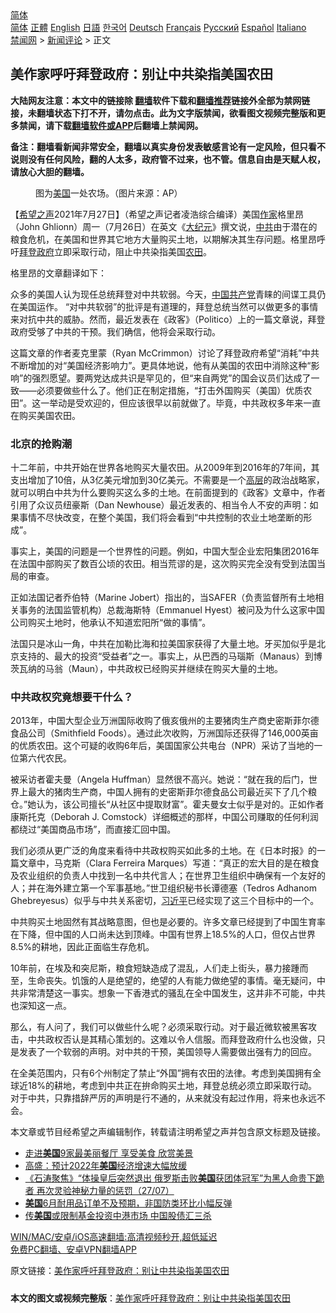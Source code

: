  <!-- 面包屑导航 --> <div class="breadcrumb"><!-- GTranslate: https://gtranslate.io/ -->  <div class="switcher notranslate">  <div class="selected">  <a href="#" onclick="return false;"> 简体</a>  </div>  <div class="option">  <a href="https://www.bannedbook.org" onclick="doGTranslate('zh-CN|zh-CN');jQuery('div.switcher div.selected a').html(jQuery(this).html());return false;" title="简体中文" class="nturl selected"> 简体</a>  <a href="https://www.bannedbook.org/zh-tw/" onclick="doGTranslate('zh-CN|zh-TW');jQuery('div.switcher div.selected a').html(jQuery(this).html());return false;" title="繁體中文" class="nturl"> 正體</a>  <a href="https://www.bannedbook.org/en/" onclick="doGTranslate('zh-CN|en');jQuery('div.switcher div.selected a').html(jQuery(this).html());return false;" title="English" class="nturl"> English</a>  <a href="https://www.bannedbook.org/ja/" onclick="doGTranslate('zh-CN|ja');jQuery('div.switcher div.selected a').html(jQuery(this).html());return false;" title="日本語" class="nturl"> 日語</a>  <a href="https://www.bannedbook.org/ko/" onclick="doGTranslate('zh-CN|ko');jQuery('div.switcher div.selected a').html(jQuery(this).html());return false;" title="한국어" class="nturl"> 한국어</a>  <a href="https://www.bannedbook.org/de/" onclick="doGTranslate('zh-CN|de');jQuery('div.switcher div.selected a').html(jQuery(this).html());return false;" title="Deutsch" class="nturl"> Deutsch</a>  <a href="https://www.bannedbook.org/fr/" onclick="doGTranslate('zh-CN|fr');jQuery('div.switcher div.selected a').html(jQuery(this).html());return false;" title="Français" class="nturl"> Français</a>  <a href="https://www.bannedbook.org/ru/" onclick="doGTranslate('zh-CN|ru');jQuery('div.switcher div.selected a').html(jQuery(this).html());return false;" title="Русский" class="nturl"> Русский</a>  <a href="https://www.bannedbook.org/es/" onclick="doGTranslate('zh-CN|es');jQuery('div.switcher div.selected a').html(jQuery(this).html());return false;" title="Español" class="nturl"> Español</a>  <a href="https://www.bannedbook.org/it/" onclick="doGTranslate('zh-CN|it');jQuery('div.switcher div.selected a').html(jQuery(this).html());return false;" title="Italiano" class="nturl"> Italiano</a>  </div>  </div>      <div class='breadcrumb-sub'><!-- Breadcrumb NavXT 6.3.0 --> <a href="https://www.bannedbook.org/" class="home">禁闻网</a> &gt; <a href="https://www.bannedbook.org/bnews/comments/" class="category">新闻评论</a> &gt; 正文</div></div><h2>美作家呼吁拜登政府：别让中共染指美国农田</h2> <p class="notice"><b>大陆网友注意：本文中的链接除 <a href="https://github.com/bannedbook/fanqiang" >翻墙</a>软件下载和<a href="https://github.com/killgcd/justmysocks/blob/master/README.md">翻墙推荐</a>链接外全部为禁网链接，未翻墙状态下打不开，请勿点击。此为文字版禁闻，欲看图文视频完整版和更多禁闻，请下载<a href="https://github.com/bannedbook/fanqiang">翻墙软件或APP</a>后翻墙上禁闻网。</p><p>备注：翻墙看新闻非常安全，翻墙以真实身份发表敏感言论有一定风险，但只看不说则没有任何风险，翻的人太多，政府管不过来，也不管。信息自由是天赋人权，请放心大胆的翻墙。</b></p>  <div class="entry"> <figure><figcaption>图为<a href="https://www.bannedbook.org/bnews/tag/%e7%be%8e%e5%9b%bd/" class="st_tag internal_tag" rel="tag" title="标签 美国 下的日志">美国</a>一处农场。（图片来源：AP）</figcaption></figure> <p>【<span class='wp_keywordlink_affiliate'><a href="https://www.soundofhope.org" title="希望之声" target="_blank">希望之声</a></span>2021年7月27日】（希望之声记者凌浩综合编译）美国<a href="https://www.bannedbook.org/bnews/tag/%e4%bd%9c%e5%ae%b6/" class="st_tag internal_tag" rel="tag" title="标签 作家 下的日志">作家</a>格里昂（John Ghlionn）周一（7月26日）在英文《<span class='wp_keywordlink_affiliate'><a href="http://www.epochtimes.com/" title="大纪元" target="_blank">大纪元</a></span>》撰文说，<a href="https://www.bannedbook.org/bnews/tag/%e4%b8%ad%e5%85%b1/" class="st_tag internal_tag" rel="tag" title="标签 中共 下的日志">中共</a>由于潜在的粮食危机，在美国和世界其它地方大量购买土地，以期解决其生存问题。格里昂呼吁<a href="https://www.bannedbook.org/bnews/tag/%e6%8b%9c%e7%99%bb/" class="st_tag internal_tag" rel="tag" title="标签 拜登 下的日志">拜登</a><a href="https://www.bannedbook.org/bnews/tag/%e6%94%bf%e5%ba%9c/" class="st_tag internal_tag" rel="tag" title="标签 政府 下的日志">政府</a>立即采取行动，阻止中共染指美国<a href="https://www.bannedbook.org/bnews/tag/%E5%86%9C%E7%94%B0/" class="st_tag internal_tag" rel="tag" title="标签 农田 下的日志">农田</a>。</p> <p>格里昂的文章翻译如下：</p> <p>众多的美国人认为现任总统拜登对中共软弱。今天，<span class='wp_keywordlink_affiliate'><a href="https://www.bannedbook.org/" title="中国" target="_blank">中国</a></span><a href="https://www.bannedbook.org/bnews/tag/%e5%85%b1%e4%ba%a7%e5%85%9a/" class="st_tag internal_tag" rel="tag" title="标签 共产党 下的日志">共产党</a>青睐的间谍工具仍在美国运作。 “对中共软弱”的批评是有道理的，拜登总统当然可以做更多的事情来对抗中共的威胁。然而，最近发表在《政客》（Politico）上的一篇文章说，拜登政府受够了中共的干预。我们确信，他将会采取行动。</p> <p>这篇文章的作者麦克里蒙（Ryan McCrimmon）讨论了拜登政府希望“消耗”中共不断增加的对“美国经济影响力”。更具体地说，他有从美国的农田中消除这种“影响”的强烈愿望。要两党达成共识是罕见的，但“来自两党”的国会议员们达成了一致——必须要做些什么了。他们正在制定措施，“打击外国购买（美国）优质农田”。这一举动是受欢迎的，但应该很早以前就做了。毕竟，中共政权多年来一直在购买美国农田。</p>  <h3>北京的抢购潮</h3> <p>十二年前，中共开始在世界各地购买大量农田。从2009年到2016年的7年间，其支出增加了10倍，从3亿美元增加到30亿美元。不需要是一个<span class='wp_keywordlink_affiliate'><a href="https://www.bannedbook.org/bnews/ccpdope/" title="中共高层内幕" target="_blank">高层</a></span>的政治战略家，就可以明白中共为什么要购买这么多的土地。在前面提到的《政客》文章中，作者引用了众议员纽豪斯（Dan Newhouse）最近发表的、相当令人不安的声明：如果事情不尽快改变，在整个美国，我们将会看到“中共控制的农业土地垄断的形成”。</p> <p>事实上，美国的问题是一个世界性的问题。例如，中国大型企业宏阳集团2016年在法国中部购买了数百公顷的农田。相当荒谬的是，这次购买完全没有受到法国当局的审查。</p> <p>正如法国记者乔伯特（Marine Jobert）指出的，当SAFER（负责监督所有土地相关事务的法国监管机构）总裁海斯特（Emmanuel Hyest）被问及为什么这家中国公司购买土地时，他承认不知道宏阳所“做的事情”。</p> <p>法国只是冰山一角，中共在加勒比海和拉美国家获得了大量土地。牙买加似乎是北京支持的、最大的投资“受益者”之一。事实上，从巴西的马瑙斯（Manaus）到博茨瓦纳的马翁（Maun），中共政权已经购买并继续在购买大量的土地。</p>  <h3>中共政权究竟想要干什么？</h3> <p>2013年，中国大型企业万洲国际收购了俄亥俄州的主要猪肉生产商史密斯菲尔德食品公司（Smithfield Foods）。通过此次收购，万洲国际还获得了146,000英亩的优质农田。这个可疑的收购6年后，美国国家公共电台（NPR）采访了当地的一位第六代农民。</p> <p>被采访者霍夫曼（Angela Huffman）显然很不高兴。她说：“就在我的后门，世界上最大的猪肉生产商，中国人拥有的史密斯菲尔德食品公司最近买下了几个粮仓。”她认为，该公司擅长“从社区中提取财富”。霍夫曼女士似乎是对的。正如作者康斯托克（Deborah J. Comstock）详细概述的那样，中国公司赚取的任何利润都绕过“美国商品市场”，而直接汇回中国。</p> <p>我们必须从更广泛的角度来看待中共政权购买如此多的土地。在《日本时报》的一篇文章中，马克斯（Clara Ferreira Marques）写道：“真正的宏大目的是在粮食及农业组织的负责人中找到一名中共代言人；在世界卫生组织中确保有一个友好的人；并在海外建立第一个军事基地。”世卫组织秘书长谭德塞（Tedros Adhanom Ghebreyesus）似乎与中共关系密切，<a href="https://www.bannedbook.org/bnews/tag/%e4%b9%a0%e8%bf%91%e5%b9%b3/" class="st_tag internal_tag" rel="tag" title="标签 习近平 下的日志">习近平</a>已经实现了这三个目标中的一个。</p> <p>中共购买土地固然有其战略意图，但也是必要的。许多文章已经提到了中国生育率在下降，但中国的人口尚未达到顶峰。中国有世界上18.5%的人口，但仅占世界8.5%的耕地，因此正面临生存危机。</p>  <p>10年前，在埃及和突尼斯，粮食短缺造成了混乱，人们走上街头，暴力接踵而至，生命丧失。饥饿的人是绝望的，绝望的人有能力做绝望的事情。毫无疑问，中共非常清楚这一事实。想象一下香港式的骚乱在全中国发生，这并非不可能，中共也深知这一点。</p> <p>那么，有人问了，我们可以做些什么呢？必须采取行动。对于最近微软被黑客攻击，中共政权否认是其精心策划的。这难以令人信服。而拜登政府什么也没做，只是发表了一个软弱的声明。对中共的干预，美国领导人需要做出强有力的回应。</p> <p>在全美范围内，只有6个州制定了禁止“外国”拥有农田的法律。考虑到美国拥有全球近18%的耕地，考虑到中共正在拚命购买土地，拜登总统必须立即采取行动。对于中共，只靠措辞严厉的声明是行不通的，从来就没有起过作用，将来也永远不会。</p> <p>本文章或节目经希望之声编辑制作，转载请注明希望之声并包含原文标题及链接。 </p>  <ul class='op-related-articles' title='相关阅读'> <li><a href='https://www.bannedbook.org/bnews/comments/20210728/1595421.html' target='_blank'>走进<b>美国</b>9家最美丽餐厅 享受美食 欣赏美景</a></li> <li><a href='https://www.bannedbook.org/bnews/finance/20210728/1595377.html' target='_blank'>高盛：预计2022年<b>美国</b>经济增速大幅放缓</a></li> <li><a href='https://www.bannedbook.org/bnews/bannedvideo/20210728/1595371.html' target='_blank'>《石涛聚焦》“体操皇后突然退出 俄罗斯击败<b>美国</b>获团体冠军”为黑人命贵下跪者 再次灵验神秘力量的惩罚（27/07）</a></li> <li><a href='https://www.bannedbook.org/bnews/finance/20210728/1595370.html' target='_blank'><b>美国</b>6月耐用品订单不及预期，非国防类环比小幅反弹</a></li> <li><a href='https://www.bannedbook.org/bnews/comments/20210727/1595307.html' target='_blank'>传<b>美国</b>或限制基金投资中港市场 中国股债汇三杀</a></li> </ul> <p class="texttj"> <a href="https://github.com/bannedbook/fanqiang/wiki/V2ray%E6%9C%BA%E5%9C%BA" target="_blank">WIN/MAC/安卓/iOS高速翻墙:高清视频秒开,超低延迟</a><br/> <a href="https://github.com/bannedbook/fanqiang/wiki/%E7%A6%81%E9%97%BB%E7%BD%91%E5%AE%89%E5%8D%93%E7%BF%BB%E5%A2%99%E6%96%B0%E9%97%BBAPP" target="_blank">免费PC翻墙、安卓VPN翻墙APP</a></p><p>原文链接：<a class="src_link"  href="https://www.soundofhope.org/post/529799" target="_blank">美作家呼吁拜登政府：别让中共染指美国农田</a></p><a name='sharetosocial'></a>  <div style="margin-bottom:5px;padding-bottom:5px;clear:both"> <div id="archive-pix-1" class="banner-ads"> <!-- AuctionX Display platform tag START --> <div id="26318x728x90x621x_ADSLOT2" clicktrack="%%CLICK_URL_ESC%%"></div> <!-- AuctionX Display platform tag END --> </div> <div id="archive-pix-2" class="banner-ads"> <!-- AuctionX Display platform tag START --> <div id="26315x300x250x621x_ADSLOT2" clicktrack="%%CLICK_URL_ESC%%"></div> <!-- AuctionX Display platform tag END --> </div> </div>  <div id="archive-pix-1" class="banner-ads"> <!-- AuctionX Display platform tag START --> <div id="26318x728x90x621x_ADSLOT3" clicktrack="%%CLICK_URL_ESC%%"></div> <!-- AuctionX Display platform tag END --> </div> <div><b>本文的图文或视频完整版</b>：<a href='https://www.bannedbook.org/bnews/comments/20210728/1595422.html'>美作家呼吁拜登政府：别让中共染指美国农田</a></div>  </div><!--END ENTRY--> 